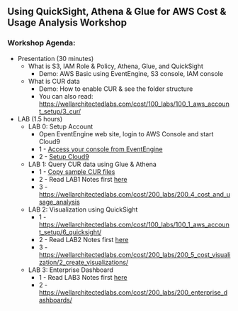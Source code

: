 ## Using QuickSight, Athena & Glue for AWS Cost & Usage Analysis Workshop

### Workshop Agenda:

* Presentation (30 minutes)
    * What is S3, IAM Role & Policy, Athena, Glue, and QuickSight
        * Demo: AWS Basic using EventEngine, S3 console, IAM console
    * What is CUR data
        * Demo: How to enable CUR & see the folder structure
        * You can also read: https://wellarchitectedlabs.com/cost/100_labs/100_1_aws_account_setup/3_cur/
* LAB (1.5 hours)
    * LAB 0: Setup Account
       * Open EventEngine web site, login to AWS Console and start Cloud9
       * 1 - [Access your console from EventEngine](docs/eventengine.md)
       * 2 - [Setup Cloud9](docs/cloud9setup.md)
    * LAB 1: Query CUR data using Glue & Athena 
        * 1 - [Copy sample CUR files](docs/cursample.md)
        * 2 - Read LAB1 Notes first [here](docs/lab1notes.md) 
        * 3 - https://wellarchitectedlabs.com/cost/200_labs/200_4_cost_and_usage_analysis
    * LAB 2: Visualization using QuickSight
        * 1 - https://wellarchitectedlabs.com/cost/100_labs/100_1_aws_account_setup/6_quicksight/
        * 2 - Read LAB2 Notes first [here](docs/lab2notes.md) 
        * 3 - https://wellarchitectedlabs.com/cost/200_labs/200_5_cost_visualization/2_create_visualizations/
    * LAB 3: Enterprise Dashboard
        * 1 - Read LAB3 Notes first [here](docs/lab3notes.md) 
        * 2 - https://wellarchitectedlabs.com/cost/200_labs/200_enterprise_dashboards/

